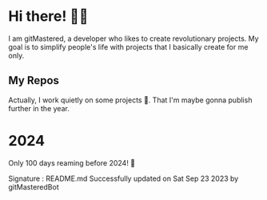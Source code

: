 
# Hi there! 🙋‍♂️
I am gitMastered, a developer who likes to create revolutionary projects.
My goal is to simplify people's life with projects that I basically create for me only.

## My Repos
Actually, I work quietly on some projects 👀. That I'm maybe gonna publish further in the year.

# 2024
Only 100 days reaming before 2024! 🙌

Signature : README.md Successfully updated on Sat Sep 23 2023 by gitMasteredBot

